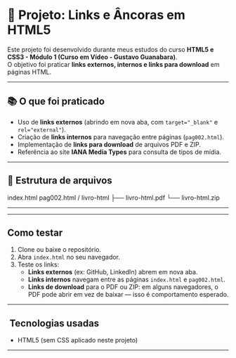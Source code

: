 # 🔗 Projeto: Links e Âncoras em HTML5

Este projeto foi desenvolvido durante meus estudos do curso **HTML5 e CSS3 - Módulo 1 (Curso em Vídeo - Gustavo Guanabara)**.  
O objetivo foi praticar **links externos, internos e links para download** em páginas HTML.

---

## 📚 O que foi praticado
- Uso de **links externos** (abrindo em nova aba, com `target="_blank"` e `rel="external"`).  
- Criação de **links internos** para navegação entre páginas (`pag002.html`).  
- Implementação de **links para download** de arquivos PDF e ZIP.  
- Referência ao site **IANA Media Types** para consulta de tipos de mídia.  

---

## 📂 Estrutura de arquivos
index.html
pag002.html
/ livro-html
├── livro-html.pdf
└── livro-html.zip

---


---

##  Como testar

1. Clone ou baixe o repositório.
2. Abra `index.html` no seu navegador.
3. Teste os links:
   - **Links externos** (ex: GitHub, LinkedIn) abrem em nova aba.
   - **Links internos** navegam entre as páginas `index.html` e `pag002.html`.
   - **Links de download** para o PDF ou ZIP: em alguns navegadores, o PDF pode abrir em vez de baixar — isso é comportamento esperado.

---

## ​ Tecnologias usadas

-  HTML5 (sem CSS aplicado neste projeto)

---
